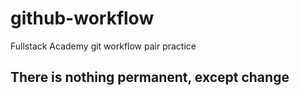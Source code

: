 # github-workflow

Fullstack Academy git workflow pair practice

## There is nothing permanent, except change
